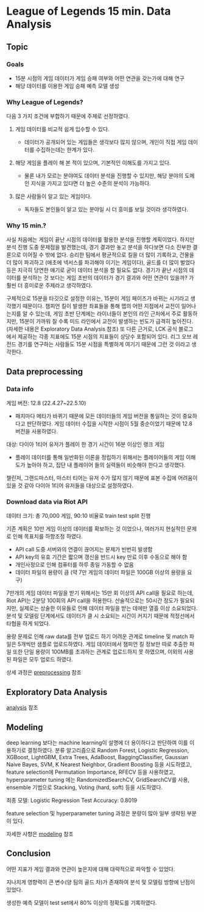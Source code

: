 # League of Legends 15 min. Data Analysis

## Topic

### Goals

- 15분 시점의 게임 데이터가 게임 승패 여부와 어떤 연관을 갖는가에 대해 연구
- 해당 데이터를 이용한 게임 승패 예측 모델 생성

### Why League of Legends?

다음 3 가지 조건에 부합하기 때문에 주제로 선정하였다.

1. 게임 데이터를 비교적 쉽게 입수할 수 있다.
	- 데이터가 공개되어 있는 게임들은 생각보다 많지 않으며, 개인이 직접 게임 데이터를 수집하는데는 한계가 있다.

2. 해당 게임을 플레이 해 본 적이 있으며, 기본적인 이해도를 가지고 있다.
	- 물론 내가 모르는 분야여도 데이터 분석을 진행할 수 있지만, 해당 분야의 도메인 지식을 가지고 있다면 더 높은 수준의 분석이 가능하다.

3. 많은 사람들이 알고 있는 게임이다.
	- 독자들도 본인들이 알고 있는 분야일 시 더 흥미를 보일 것이라 생각하였다.

### Why 15 min.?

사실 처음에는 게임이 끝난 시점의 데이터를 활용한 분석을 진행할 계획이었다. 
하지만 분석 진행 도중 문제점을 발견했는데, 경기 결과만 놓고 분석을 하다보면 다소 진부한 결론으로 이어질 수 밖에 없다.
승리한 팀에서 평균적으로 킬을 더 많이 기록하고, 건물을 더 많이 파괴하고 (애초에 넥서스를 파괴해야 이기는 게임이다), 골드를 더 많이 벌었다 등은 지극히 당연한 얘기로 굳이 데이터 분석을 할 필요도 없다.
경기가 끝난 시점의 데이터를 분석하는 것 보다는 게임 초반의 데이터가 경기 결과와 어떤 연관이 있을까? 가 훨씬 더 흥미로운 주제라고 생각하였다.

구체적으로 15분을 타깃으로 설정한 이유는, 15분이 게임 페이즈가 바뀌는 시기라고 생각했기 때문이다. 
챔피언 킬이 발생한 좌표들을 통해 맵의 어떤 지점에서 교전이 일어나는지를 알 수 있는데, 게임 초반 단계에는 라이너들이 본인의 라인 근처에서 주로 활동하지만, 15분이 가까워 질 수록 미드 라인에서 교전이 발생하는 빈도가 급격히 높아진다. 
(자세한 내용은 Exploratory Data Analysis 참조)
또 다른 근거로, LCK 공식 블로그 에서 제공하는 각종 지표에도 15분 시점의 지표들이 상당수 포함되어 있다. 리그 오브 레전드 경기를 연구하는 사람들도 15분 시점을 특별하게 여기기 때문에 그런 것 이라고 생각한다.


## Data preprocessing

### Data info

게임 버전: 12.8 (22.4.27~22.5.10)

- 패치마다 메타가 바뀌기 때문에 모든 데이터들의 게임 버전을 통일하는 것이 중요하다고 판단하였다. 게임 데이터 수집을 시작한 시점이 5월 중순이었기 때문에 12.8 버전을 사용하였다.

대상: 다이아 1티어 유저가 플레이 한 경기 시간이 16분 이상인 랭크 게임

- 플레이 데이터를 통해 일반화된 이론을 정립하기 위해서는 플레이어들의 게임 이해도가 높아야 하고, 집단 내 플레이어 들의 실력들이 비슷해야 한다고 생각했다. 

챌린저, 그랜드마스터, 마스터 티어는 유저 수가 많지 않기 때문에 표본 수집에 어려움이 있을 것 같아 다이아 1티어 유저들을 대상으로 설정하였다.


### Download data via Riot API

데이터 크기: 총 70,000 게임, 90:10 비율로 train test split 진행

기존 계획은 10만 게임 이상의 데이터를 확보하는 것 이었으나, 여러가지 현실적인 문제로 인해 목표치를 하향조정 하였다.

- API call 도중 서버와의 연결이 끊어지는 문제가 빈번히 발생함
- API key의 유효 기간은 짧으며 갱신을 반드시 key 만료 이후 수동으로 해야 함
- 개인사정으로 인해 컴퓨터를 하루 종일 가동할 수 없음
- 데이터 파일의 용량이 큼 (약 7만 게임의 데이터 파일은 100GB 이상의 용량을 요구)

7만개의 게임 데이터 파일을 받기 위해서는 15만 회 이상의 API call을 필요로 하는데, Riot API는 2분당 100회의 API call을 허용한다.
산술적으로는 50시간 정도가 필요되지만, 실제로는 상술한 이유들로 인해 데이터 파일을 받는 데에만 열흘 이상 소요되었다.
분석 및 모델링 단계에서도 데이터가 클 시 소요되는 시간이 커지기 때문에 적정선에서 타협을 하게 되었다.

용량 문제로 인해 raw data를 전부 업로드 하기 어려운 관계로 timeline 및 match 파일은 5개씩만 샘플로 업로드하였다. 
게임 데이터에서 챔피언 킬 정보만 따로 추출한 파일 또한 단일 용량이 100MB를 초과하는 관계로 업로드하지 못 하였으며, 이외의 사용된 파일은 모두 업로드 하였다.

상세 과정은 [preprocessing](/preprocessing.ipynb)  참조


## Exploratory Data Analysis

[analysis](/analysis.ipynb) 참조

## Modeling

deep learning 보다는 machine learning이 설명에 더 용이하다고 판단하여 이를 이용하기로 결정하였다. 
분류 알고리즘으로 Random Forest, Logistic Regression, XGBoost, LightGBM, Extra Trees, AdaBoost, BaggingClassifier, Gaussian Naive Bayes, SVM, K Nearest Neighbor, Gradient Boosting 등을 시도하였고,
feature selection에 Permutation Importance, RFECV 등을 사용하였고,
hyperparameter tuning 에는 RandomizedSearchCV, GridSearchCV를 사용, 
ensemble 기법으로 Stacking, Voting (hard, soft) 등을 시도하였다.

최종 모델: Logistic Regression
Test Accuracy: 0.8019

feature selection 및 hyperparameter tuning 과정은 분량이 많아 일부 생략된 부분이 있다.

자세한 사항은 [modeling](/modeling.ipynb) 참조


## Conclusion

어떤 지표가 게임 결과와 연관이 높은지에 대해 대략적으로 파악할 수 있었다. 

지나치게 영향력이 큰 변수(양 팀의 골드 차)가 존재하여 분석 및 모델링 방향에 난점이 있었다.

생성한 예측 모델이 test set에서 80% 이상의 정확도를 기록하였다.
